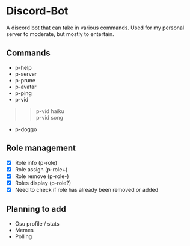 # Discord-Bot  
A discord bot that can take in various commands. Used for my personal server to moderate, but mostly to entertain.
## Commands  
- p-help  
- p-server   
- p-prune  
- p-avatar  
- p-ping   
- p-vid  
>>p-vid haiku  
>>p-vid song  
- p-doggo  

## Role management
- [x] Role info (p-role)
- [x] Role assign (p-role+)
- [x] Role remove (p-role-)
- [x] Roles display (p-role?)
- [x] Need to check if role has already been removed or added

## Planning to add  
- Osu profile / stats  
- Memes  
- Polling
